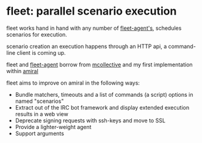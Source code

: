 fleet: parallel scenario execution
==================================

fleet works hand in hand with any number of
[fleet-agent's](https://github.com/pyr/fleet-agent), schedules
scenarios for execution.

scenario creation an execution happens through an HTTP api,
a command-line client is coming up.

fleet and [fleet-agent](https://github.com/pyr/fleet-agent) borrow
from [mcollective](http://puppetlabs.com/mcollective) and my first
implementation within [amiral](https://github.com/pyr/amiral)

fleet aims to improve on amiral in the following ways:

- Bundle matchers, timeouts and a list of commands (a script) options
  in named "scenarios"
- Extract out of the IRC bot framework and display extended execution
  results in a web view
- Deprecate signing requests with ssh-keys and move to SSL
- Provide a lighter-weight agent
- Support arguments

